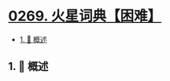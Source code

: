 # [0269. 火星词典【困难】](https://github.com/tnotesjs/TNotes.leetcode/tree/main/notes/0269.%20%E7%81%AB%E6%98%9F%E8%AF%8D%E5%85%B8%E3%80%90%E5%9B%B0%E9%9A%BE%E3%80%91)

<!-- region:toc -->

- [1. 📝 概述](#1--概述)

<!-- endregion:toc -->

## 1. 📝 概述
